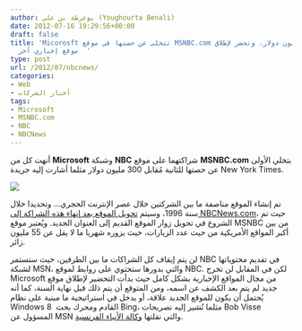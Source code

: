 ```yaml
---
author: يوغرطة بن علي (Youghourta Benali)
date: 2012-07-16 19:29:56+00:00
draft: false
title: 'Micorosft تتخلى عن حصتها في موقع MSNBC.com مُقابل 300 مليون دولار، وتحضر لإطلاق
  موقع إخباري آخر  '
type: post
url: /2012/07/nbcnews/
categories:
- Web
- أخبار الشركات
tags:
- Microsoft
- MSNBC.com
- NBC
- NBCNews
---
```


أنهت كل من **Microsoft** وشبكة **NBC** شراكتهما على موقع **MSNBC.com** بتخلي الأولى عن حصتها للثانية مُقابل 300 مليون دولار مثلما أشارت إليه جريدة New York Times.




[![](http://www.it-scoop.com/wp-content/uploads/2012/07/nbcnews_com.jpg)
](http://www.it-scoop.com/wp-content/uploads/2012/07/nbcnews_com.jpg)




تم إنشاء الموقع مناصفة ما بين الشركتين خلال عصر الإنترنت الحجري... وتحديدا خلال سنة 1996، وسيتم [تحويل الموقع بعد إنهاء هذه الشراكة إلى NBCNews.com](http://www.nytimes.com/2012/07/16/business/media/msnbccom-renamed-nbcnewscom-as-microsoft-and-nbc-divorce.html?_r=2)، حيث تم الشروع في تحويل زوار الموقع القديم إلى العنوان الجديد. ويُعتبر موقع MSNBC من بين أكبر المواقع الأمريكية من حيث عدد الزيارات، حيث يزوره شهريا ما لا يقل عن 55 مليون زائر.




لن يتم إيقاف كل الشراكات ما بين الطرفين، حيث ستستمر NBC في تقديم محتوياتها لشبكة MSN، والتي بدورها ستحتوي على روابط لموقع NBC. لكن في المقابل لن تخرج Microsoft من مجال المواقع الإخبارية بشكل كامل حيث بدأت التحضير لإطلاق موقع جديد لم يتم بعد الكشف عن اسمه، ومن المتوقع أن يتم ذلك قبل نهاية السنة، كما أنه يُحتمل أن يكون للموقع الجديد علاقة، أو يدخل في استراتيجية ما مبنية على نظام Windows 8  القادم ومحرك بحث Bing، مثلما تُشير إليه تصريحات Bob Visse المسؤول عن MSN والتي نقلتها [وكالة الأنباء الفرنسية](http://www.google.com/hostednews/afp/article/ALeqM5i0krWBCaHI_iJwD0Y1GpANk1Q-Sg?docId=CNG.07666d258f8f021696e13194dc614fc2.2e1).
